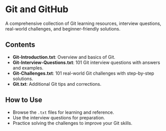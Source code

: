 # Git and GitHub

A comprehensive collection of Git learning resources, interview questions, real-world challenges, and beginner-friendly solutions.

## Contents

- **Git-Introduction.txt**: Overview and basics of Git.
- **Git-Interview-Questions.txt**: 101 Git interview questions with answers and examples.
- **Git-Challenges.txt**: 101 real-world Git challenges with step-by-step solutions.
- **Git.txt**: Additional Git tips and corrections.

## How to Use

- Browse the `.txt` files for learning and reference.
- Use the interview questions for preparation.
- Practice solving the challenges to improve your Git skills.
